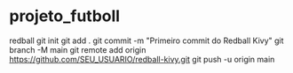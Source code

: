 # projeto_futboll
redball
git init
git add .
git commit -m "Primeiro commit do Redball Kivy"
git branch -M main
git remote add origin https://github.com/SEU_USUARIO/redball-kivy.git
git push -u origin main
